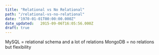 ```yaml
---
title: "Relational vs No Relational"
path: "/relational-vs-no-relational"
date: "1970-01-01T00:00:00.000Z"
date_updated:   2015-09-06T16:05:56.000Z
draft: true
---
```


MySQL = relational schema and a lot of relations
MongoDB = no relations but flexibility
